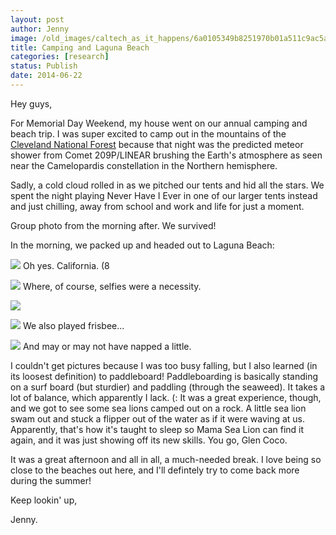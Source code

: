 ```yaml
---
layout: post
author: Jenny
image: /old_images/caltech_as_it_happens/6a0105349b8251970b01a511c9ac5a970c.jpg
title: Camping and Laguna Beach
categories: [research]
status: Publish
date: 2014-06-22
---
```



Hey guys,

For Memorial Day Weekend, my house went on our annual camping and beach trip. I was super excited to camp out in the mountains of the [Cleveland National Forest](https://www.fs.usda.gov/wps/portal/fsinternet/!ut/p/c5/04_SB8K8xLLM9MSSzPy8xBz9CP0os3gDfxMDT8MwRydLA1cj72BTJw8jAwgAykeaxcN4jhYG_h4eYX5hPgYwefy6w0H24dcPNgEHcDTQ9_PIz03VL8iNMMgycVQEAHcGOlk!/dl3/d3/L2dJQSEvUUt3QS9ZQnZ3LzZfME80MEkxVkFCOTBFMktTNUJIMjAwMDAwMDA!/?ss=110502&amp;ttype=recarea&amp;recid=47588&amp;actid=29&amp;navtype=BROWSEBYSUBJECT&amp;position=BROWSEBYSUBJECT&amp;navid=110130000000000&amp;pnavid=110000000000000&amp;cid=FSE_003705&amp;pname=Trabuco+RD+-+Blue+Jay+Campground) because that night was the predicted meteor shower from Comet 209P/LINEAR brushing the Earth's atmosphere as seen near the Camelopardis constellation in the Northern hemisphere.

Sadly, a cold cloud rolled in as we pitched our tents and hid all the stars. We spent the night playing Never Have I Ever in one of our larger tents instead and just chilling, away from school and work and life for just a moment.

Group photo from the morning after. We survived!

In the morning, we packed up and headed out to Laguna Beach:

![](/old_images/caltech_as_it_happens/6a0105349b8251970b01a511c9aebb970c.jpg)
Oh yes. California. (8

![](/old_images/caltech_as_it_happens/6a0105349b8251970b01a73dd4f8bd970d.jpg)
Where, of course, selfies were a necessity.


![](/old_images/caltech_as_it_happens/6a0105349b8251970b01a3fd1a357c970b.jpg)


![](/old_images/caltech_as_it_happens/6a0105349b8251970b01a511cf1197970c.jpg)
We also played frisbee...


![](/old_images/caltech_as_it_happens/6a0105349b8251970b01a3fd1f8f4c970b.jpg)
And may or may not have napped a little.

I couldn't get pictures because I was too busy falling, but I also learned (in its loosest definition) to paddleboard! Paddleboarding is basically standing on a surf board (but sturdier) and paddling (through the seaweed). It takes a lot of balance, which apparently I lack. (: It was a great experience, though, and we got to see some sea lions camped out on a rock. A little sea lion swam out and stuck a flipper out of the water as if it were waving at us. Apparently, that's how it's taught to sleep so Mama Sea Lion can find it again, and it was just showing off its new skills. You go, Glen Coco.

It was a great afternoon and all in all, a much-needed break. I love being so close to the beaches out here, and I'll defintely try to come back more during the summer!

Keep lookin' up,

Jenny.

